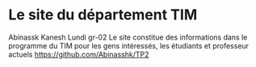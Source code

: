 # Le site du département TIM #
Abinassk Kanesh 
Lundi gr-02 
Le site constitue des informations dans le programme du TIM pour les gens intéressés, les étudiants et professeur actuels
https://github.com/Abinasshk/TP2



